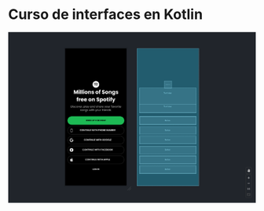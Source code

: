 # Curso de interfaces en Kotlin

![Captura del proyecto](./screenshots/Screenshot%202023-06-07%20091714.png)